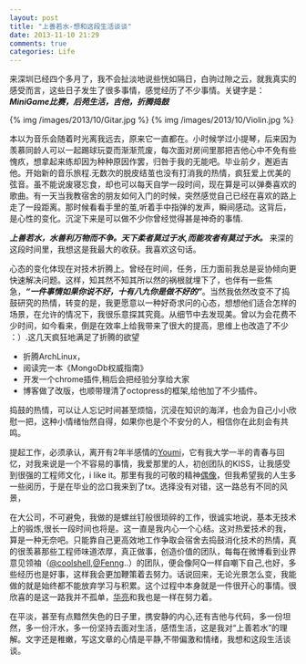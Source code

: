 ```yaml
---
layout: post
title: "上善若水-想和这段生活谈谈"
date: 2013-11-10 21:29
comments: true
categories: Life
---
```

来深圳已经四个多月了，我不会扯淡地说些恍如隔日，白驹过隙之云，就我真实的感受而言，这些日子发生了很多事情，感觉经历了不少事情。关键字是： ***MiniGame比赛，后苑生活，吉他，折腾捣鼓***

{% img /images/2013/10/Gitar.jpg %}
{% img /images/2013/10/Violin.jpg %}

本以为音乐会随着时光离我远去，原来它一直都在。小时候学过小提琴，后来因为羡慕同龄人可以一起踢球玩耍而渐渐荒废，每次面对房间里那把吉他心中不免有些愧疚，想拿起来练却因为种种原因作罢，归咎于我的无能吧。毕业前夕，邂逅吉他。开始新的音乐旅程.无数次的脱皮结茧也没有打消我的热情，疯狂爱上优美的弦音。虽不能说废寝忘食，却也可以每天自学一段时间，现在算是可以弹奏喜欢的歌曲。有一天当我教宿舍的朋友如何入门的时候，突然感觉自己已经在喜欢的路上走了一段距离。那时候看看手里的茧,听着手中指弹的发声，瞬间感动。这背后，是心性的变化。沉淀下来是可以做不少你曾经觉得甚是神奇的事情.

***上善若水，水善利万物而不争。天下柔者莫过于水,而能攻者有莫过于水。***
来深的这段时间里，我想这是我最大的收获。我喜欢这句话。

心态的变化体现在对技术折腾上。曾经在时间，任务，压力面前我总是妥协倾向更快速解决问题。这样，知其然不知其所以然的祸根就埋下了，也伴有一些焦急，***“一件事情如果你说不好，十有八九你是做不好的”***。当然我依然改变不了捣鼓研究的热情，转变的是，我更愿意以一种好奇求问的心态，想想他们适合怎样的场景，在允许的情况下，我很乐意探其究竟。从细节中去发现美。曾以为会花费不少时间，如今看来，倒是在效率上给我带来了很大的提高，思维上也改造了不少 ：）.这几天疯狂地满足了折腾的欲望

+ 折腾ArchLinux，
+ 阅读完一本《MongoDb权威指南》
+ 开发一个chrome插件,稍后会把经验分享给大家
+ 博客做了改版，也顺带理清了octopress的框架,给他加了不少插件。

捣鼓的热情，可以让人忘记时间甚至烦恼，沉浸在知识的海洋，也会为自己小小欣慰一把，这种小情绪怡然自得，如果你也是个不安分的人，相信你在此刻会有共鸣。
 
提起工作，必须承认，离开有2年半感情的[Youmi](http://youmi.net)，它有我大学一半的青春与回忆，对我来说是一个不容易的事情，我爱那里的人，初创团队的KISS，让我感受到很强的工程师文化，i like it。那里有我的可敬的精神[偶像](http://sysrt.net)，但我希望我的人生多一些阅历，于是在毕业的岔口我来到了tx。选择没有对错，这一路总有不同的风景，
 
在大公司，不可避免，我做的是螺丝钉般很琐碎的工作，很诚实地说，基本无技术上的锻炼,很长一段时间也将是。这一直是我内心一个心结。这对热爱技术的我，算是一种无奈吧。只能靠自己更高效地工作争取会宿舍去捣鼓消化技术的热情，真的很羡慕那些工程师味道浓厚，真正做事，创造价值的团队，每每在微博看到业界意见领袖（[@coolshell](http://coolshell.cn),[@Fenng](http://dbanotes.net)..）的团队，便会像阿Q一样自嘲下自己,也好，多些经历也是好事，这样我会更加鞭策着去努力。话说回来，无论光景怎么变，我能做的就是始终都不能放弃学习与积累。这个过程中本身就是一件很开心的事情。很欣喜的是这一路我并不孤单，[华亮](http://everet.org)和我也是一样在努力着。

在平淡，甚至有点黯然失色的日子里，携安静的内心,还有吉他与代码，多一份坦然，多一份汗水，多一份坚持去面对生活，感悟生活，这是我对“上善若水”的理解。文字还是稚嫩，写这文章的心情是平静,不带偏激和情绪，我想和这段生活谈谈。

